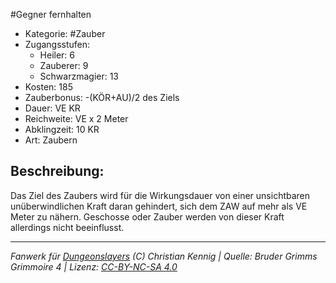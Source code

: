 #Gegner fernhalten  
- Kategorie: #Zauber  
- Zugangsstufen:  
  - Heiler: 6  
  - Zauberer: 9  
  - Schwarzmagier: 13  
- Kosten: 185  
- Zauberbonus: -(KÖR+AU)/2 des Ziels  
- Dauer: VE KR  
- Reichweite: VE x 2 Meter  
- Abklingzeit: 10 KR  
- Art: Zaubern     

## Beschreibung:
Das Ziel des Zaubers wird für die Wirkungsdauer von einer unsichtbaren unüberwindlichen Kraft daran gehindert, sich dem ZAW auf mehr als VE Meter zu nähern. Geschosse oder Zauber werden von dieser Kraft allerdings nicht beeinflusst.


___
*Fanwerk für [Dungeonslayers](https://www.dungeonslayers.net/) (C) Christian Kennig | Quelle: Bruder Grimms Grimmoire 4 | Lizenz: [CC-BY-NC-SA 4.0](https://creativecommons.org/licenses/by-nc-sa/4.0/deed.de)*